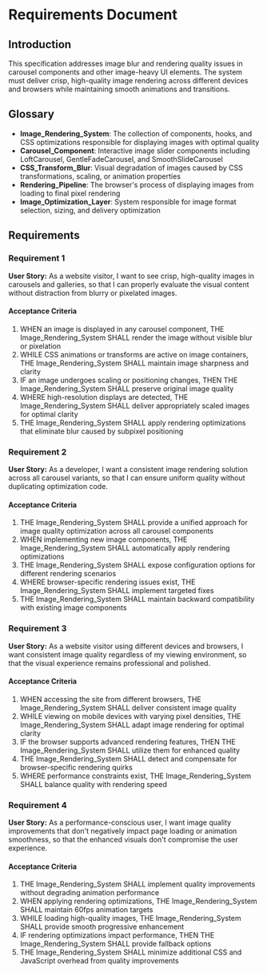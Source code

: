 # Requirements Document

## Introduction

This specification addresses image blur and rendering quality issues in carousel components and other image-heavy UI elements. The system must deliver crisp, high-quality image rendering across different devices and browsers while maintaining smooth animations and transitions.

## Glossary

- **Image_Rendering_System**: The collection of components, hooks, and CSS optimizations responsible for displaying images with optimal quality
- **Carousel_Component**: Interactive image slider components including LoftCarousel, GentleFadeCarousel, and SmoothSlideCarousel
- **CSS_Transform_Blur**: Visual degradation of images caused by CSS transformations, scaling, or animation properties
- **Rendering_Pipeline**: The browser's process of displaying images from loading to final pixel rendering
- **Image_Optimization_Layer**: System responsible for image format selection, sizing, and delivery optimization

## Requirements

### Requirement 1

**User Story:** As a website visitor, I want to see crisp, high-quality images in carousels and galleries, so that I can properly evaluate the visual content without distraction from blurry or pixelated images.

#### Acceptance Criteria

1. WHEN an image is displayed in any carousel component, THE Image_Rendering_System SHALL render the image without visible blur or pixelation
2. WHILE CSS animations or transforms are active on image containers, THE Image_Rendering_System SHALL maintain image sharpness and clarity
3. IF an image undergoes scaling or positioning changes, THEN THE Image_Rendering_System SHALL preserve original image quality
4. WHERE high-resolution displays are detected, THE Image_Rendering_System SHALL deliver appropriately scaled images for optimal clarity
5. THE Image_Rendering_System SHALL apply rendering optimizations that eliminate blur caused by subpixel positioning

### Requirement 2

**User Story:** As a developer, I want a consistent image rendering solution across all carousel variants, so that I can ensure uniform quality without duplicating optimization code.

#### Acceptance Criteria

1. THE Image_Rendering_System SHALL provide a unified approach for image quality optimization across all carousel components
2. WHEN implementing new image components, THE Image_Rendering_System SHALL automatically apply rendering optimizations
3. THE Image_Rendering_System SHALL expose configuration options for different rendering scenarios
4. WHERE browser-specific rendering issues exist, THE Image_Rendering_System SHALL implement targeted fixes
5. THE Image_Rendering_System SHALL maintain backward compatibility with existing image components

### Requirement 3

**User Story:** As a website visitor using different devices and browsers, I want consistent image quality regardless of my viewing environment, so that the visual experience remains professional and polished.

#### Acceptance Criteria

1. WHEN accessing the site from different browsers, THE Image_Rendering_System SHALL deliver consistent image quality
2. WHILE viewing on mobile devices with varying pixel densities, THE Image_Rendering_System SHALL adapt image rendering for optimal clarity
3. IF the browser supports advanced rendering features, THEN THE Image_Rendering_System SHALL utilize them for enhanced quality
4. THE Image_Rendering_System SHALL detect and compensate for browser-specific rendering quirks
5. WHERE performance constraints exist, THE Image_Rendering_System SHALL balance quality with rendering speed

### Requirement 4

**User Story:** As a performance-conscious user, I want image quality improvements that don't negatively impact page loading or animation smoothness, so that the enhanced visuals don't compromise the user experience.

#### Acceptance Criteria

1. THE Image_Rendering_System SHALL implement quality improvements without degrading animation performance
2. WHEN applying rendering optimizations, THE Image_Rendering_System SHALL maintain 60fps animation targets
3. WHILE loading high-quality images, THE Image_Rendering_System SHALL provide smooth progressive enhancement
4. IF rendering optimizations impact performance, THEN THE Image_Rendering_System SHALL provide fallback options
5. THE Image_Rendering_System SHALL minimize additional CSS and JavaScript overhead from quality improvements